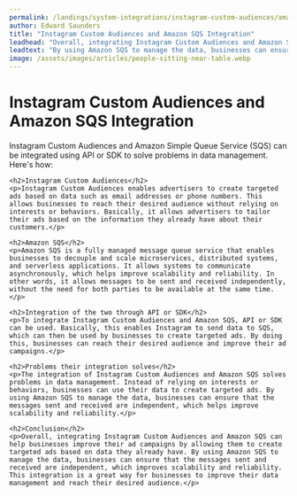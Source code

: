 ```yaml
---
permalink: /landings/system-integrations/instagram-custom-audiences/amazon-sqs
author: Edward Saunders
title: "Instagram Custom Audiences and Amazon SQS Integration"
leadhead: "Overall, integrating Instagram Custom Audiences and Amazon SQS can help businesses improve their ad campaigns by allowing them to create targeted ads based on data they already have"
leadtext: "By using Amazon SQS to manage the data, businesses can ensure that the messages sent and received are independent, which improves scalability and reliability. This integration is a great way for businesses to improve their data management and reach their desired audience."
image: /assets/images/articles/people-sitting-near-table.webp
---
```

<div class="arttext">	<h1>Instagram Custom Audiences and Amazon SQS Integration</h1>
	<p>Instagram Custom Audiences and Amazon Simple Queue Service (SQS) can be integrated using API or SDK to solve problems in data management. Here's how:</p>

	<h2>Instagram Custom Audiences</h2>
	<p>Instagram Custom Audiences enables advertisers to create targeted ads based on data such as email addresses or phone numbers. This allows businesses to reach their desired audience without relying on interests or behaviors. Basically, it allows advertisers to tailor their ads based on the information they already have about their customers.</p>

	<h2>Amazon SQS</h2>
	<p>Amazon SQS is a fully managed message queue service that enables businesses to decouple and scale microservices, distributed systems, and serverless applications. It allows systems to communicate asynchronously, which helps improve scalability and reliability. In other words, it allows messages to be sent and received independently, without the need for both parties to be available at the same time.</p>

	<h2>Integration of the two through API or SDK</h2>
	<p>To integrate Instagram Custom Audiences and Amazon SQS, API or SDK can be used. Basically, this enables Instagram to send data to SQS, which can then be used by businesses to create targeted ads. By doing this, businesses can reach their desired audience and improve their ad campaigns.</p>

	<h2>Problems their integration solves</h2>
	<p>The integration of Instagram Custom Audiences and Amazon SQS solves problems in data management. Instead of relying on interests or behaviors, businesses can use their data to create targeted ads. By using Amazon SQS to manage the data, businesses can ensure that the messages sent and received are independent, which helps improve scalability and reliability.</p>

	<h2>Conclusion</h2>
	<p>Overall, integrating Instagram Custom Audiences and Amazon SQS can help businesses improve their ad campaigns by allowing them to create targeted ads based on data they already have. By using Amazon SQS to manage the data, businesses can ensure that the messages sent and received are independent, which improves scalability and reliability. This integration is a great way for businesses to improve their data management and reach their desired audience.</p>
</div>